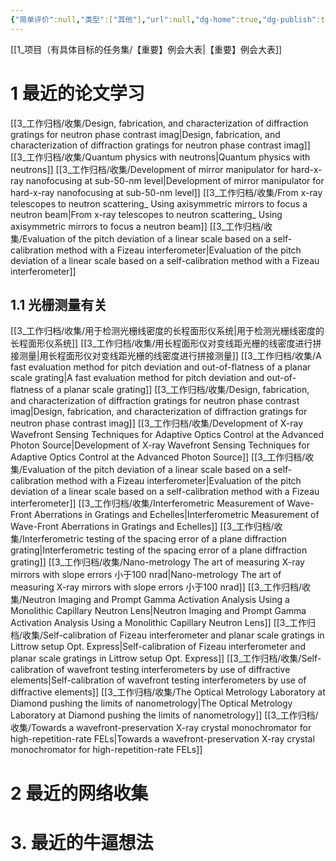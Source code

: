 ```yaml
---
{"简单评价":null,"类型":["其他"],"url":null,"dg-home":true,"dg-publish":true,"tags":["gardenEntry"],"permalink":"/2_兴趣_日记与留档/收集/【数字花园的主页】/","dgPassFrontmatter":true}
---
```


[[1_项目（有具体目标的任务集/【重要】例会大表\|【重要】例会大表]]

# 1 最近的论文学习
[[3_工作归档/收集/Design, fabrication, and characterization of diffraction gratings for neutron phase contrast imag\|Design, fabrication, and characterization of diffraction gratings for neutron phase contrast imag]]
[[3_工作归档/收集/Quantum physics with neutrons\|Quantum physics with neutrons]]
[[3_工作归档/收集/Development of mirror manipulator for hard-x-ray nanofocusing at sub-50-nm level\|Development of mirror manipulator for hard-x-ray nanofocusing at sub-50-nm level]]
[[3_工作归档/收集/From x-ray telescopes to neutron scattering_ Using axisymmetric mirrors to focus a neutron beam\|From x-ray telescopes to neutron scattering_ Using axisymmetric mirrors to focus a neutron beam]]
[[3_工作归档/收集/Evaluation of the pitch deviation of a linear scale based on a self-calibration method with a Fizeau interferometer\|Evaluation of the pitch deviation of a linear scale based on a self-calibration method with a Fizeau interferometer]]

## 1.1 光栅测量有关

[[3_工作归档/收集/用于检测光栅线密度的长程面形仪系统\|用于检测光栅线密度的长程面形仪系统]]
[[3_工作归档/收集/用长程面形仪对变线距光栅的线密度进行拼接测量\|用长程面形仪对变线距光栅的线密度进行拼接测量]]
[[3_工作归档/收集/A fast evaluation method for pitch deviation and out-of-flatness of a planar scale grating\|A fast evaluation method for pitch deviation and out-of-flatness of a planar scale grating]]
[[3_工作归档/收集/Design, fabrication, and characterization of diffraction gratings for neutron phase contrast imag\|Design, fabrication, and characterization of diffraction gratings for neutron phase contrast imag]]
[[3_工作归档/收集/Development of X-ray Wavefront Sensing Techniques for Adaptive Optics Control at the Advanced Photon Source\|Development of X-ray Wavefront Sensing Techniques for Adaptive Optics Control at the Advanced Photon Source]]
[[3_工作归档/收集/Evaluation of the pitch deviation of a linear scale based on a self-calibration method with a Fizeau interferometer\|Evaluation of the pitch deviation of a linear scale based on a self-calibration method with a Fizeau interferometer]]
[[3_工作归档/收集/Interferometric Measurement of Wave-Front Aberrations in Gratings and Echelles\|Interferometric Measurement of Wave-Front Aberrations in Gratings and Echelles]]
[[3_工作归档/收集/Interferometric testing of the spacing error of a plane diffraction grating\|Interferometric testing of the spacing error of a plane diffraction grating]]
[[3_工作归档/收集/Nano-metrology    The art of measuring X-ray mirrors with slope errors 小于100 nrad\|Nano-metrology    The art of measuring X-ray mirrors with slope errors 小于100 nrad]]
[[3_工作归档/收集/Neutron Imaging and Prompt Gamma Activation Analysis Using a Monolithic Capillary Neutron Lens\|Neutron Imaging and Prompt Gamma Activation Analysis Using a Monolithic Capillary Neutron Lens]]
[[3_工作归档/收集/Self-calibration of Fizeau interferometer and planar scale gratings in Littrow setup Opt. Express\|Self-calibration of Fizeau interferometer and planar scale gratings in Littrow setup Opt. Express]]
[[3_工作归档/收集/Self-calibration of wavefront testing interferometers by use of diffractive elements\|Self-calibration of wavefront testing interferometers by use of diffractive elements]]
[[3_工作归档/收集/The Optical Metrology Laboratory at Diamond  pushing the limits of nanometrology\|The Optical Metrology Laboratory at Diamond  pushing the limits of nanometrology]]
[[3_工作归档/收集/Towards a wavefront-preservation X-ray crystal monochromator for high-repetition-rate FELs\|Towards a wavefront-preservation X-ray crystal monochromator for high-repetition-rate FELs]]






# 2 最近的网络收集




# 3. 最近的牛逼想法